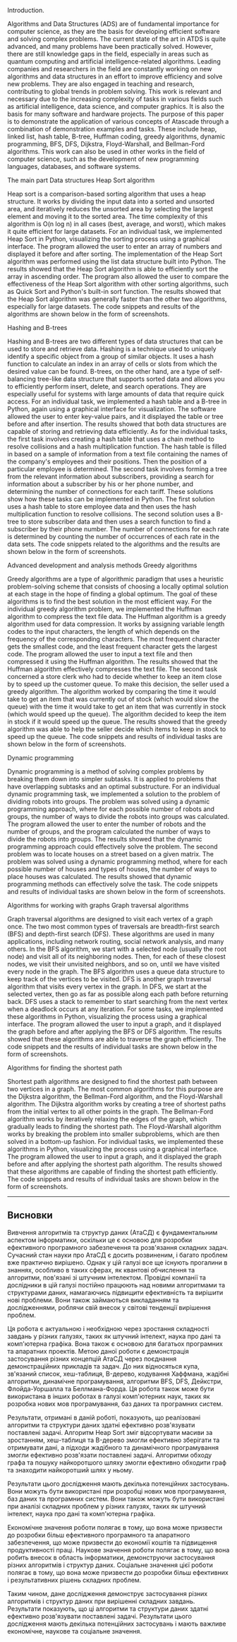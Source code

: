 Introduction.

Algorithms and Data Structures (ADS) are of fundamental importance for computer science, as they are the basis for developing efficient software and solving complex problems. The current state of the art in ATDS is quite advanced, and many problems have been practically solved. However, there are still knowledge gaps in the field, especially in areas such as quantum computing and artificial intelligence-related algorithms.
Leading companies and researchers in the field are constantly working on new algorithms and data structures in an effort to improve efficiency and solve new problems. They are also engaged in teaching and research, contributing to global trends in problem solving.
This work is relevant and necessary due to the increasing complexity of tasks in various fields such as artificial intelligence, data science, and computer graphics. It is also the basis for many software and hardware projects.
The purpose of this paper is to demonstrate the application of various concepts of Atascade through a combination of demonstration examples and tasks. These include heap, linked list, hash table, B-tree, Huffman coding, greedy algorithms, dynamic programming, BFS, DFS, Dijkstra, Floyd-Warshall, and Bellman-Ford algorithms. This work can also be used in other works in the field of computer science, such as the development of new programming languages, databases, and software systems.

The main part
Data structures
Heap Sort algorithm

Heap sort is a comparison-based sorting algorithm that uses a heap structure. It works by dividing the input data into a sorted and unsorted area, and iteratively reduces the unsorted area by selecting the largest element and moving it to the sorted area. The time complexity of this algorithm is O(n log n) in all cases (best, average, and worst), which makes it quite efficient for large datasets.
For an individual task, we implemented Heap Sort in Python, visualizing the sorting process using a graphical interface. The program allowed the user to enter an array of numbers and displayed it before and after sorting. The implementation of the Heap Sort algorithm was performed using the list data structure built into Python. The results showed that the Heap Sort algorithm is able to efficiently sort the array in ascending order.
The program also allowed the user to compare the effectiveness of the Heap Sort algorithm with other sorting algorithms, such as Quick Sort and Python's built-in sort function. The results showed that the Heap Sort algorithm was generally faster than the other two algorithms, especially for large datasets.
The code snippets and results of the algorithms are shown below in the form of screenshots.

Hashing and B-trees

Hashing and B-trees are two different types of data structures that can be used to store and retrieve data. Hashing is a technique used to uniquely identify a specific object from a group of similar objects. It uses a hash function to calculate an index in an array of cells or slots from which the desired value can be found.
B-trees, on the other hand, are a type of self-balancing tree-like data structure that supports sorted data and allows you to efficiently perform insert, delete, and search operations. They are especially useful for systems with large amounts of data that require quick access.
For an individual task, we implemented a hash table and a B-tree in Python, again using a graphical interface for visualization. The software allowed the user to enter key-value pairs, and it displayed the table or tree before and after insertion. The results showed that both data structures are capable of storing and retrieving data efficiently.
As for the individual tasks, the first task involves creating a hash table that uses a chain method to resolve collisions and a hash multiplication function. The hash table is filled in based on a sample of information from a text file containing the names of the company's employees and their positions. Then the position of a particular employee is determined.
The second task involves forming a tree from the relevant information about subscribers, providing a search for information about a subscriber by his or her phone number, and determining the number of connections for each tariff.
These solutions show how these tasks can be implemented in Python. The first solution uses a hash table to store employee data and then uses the hash multiplication function to resolve collisions. The second solution uses a B-tree to store subscriber data and then uses a search function to find a subscriber by their phone number. The number of connections for each rate is determined by counting the number of occurrences of each rate in the data sets.
The code snippets related to the algorithms and the results are shown below in the form of screenshots.

Advanced development and analysis methods
Greedy algorithms

Greedy algorithms are a type of algorithmic paradigm that uses a heuristic problem-solving scheme that consists of choosing a locally optimal solution at each stage in the hope of finding a global optimum. The goal of these algorithms is to find the best solution in the most efficient way.
For the individual greedy algorithm problem, we implemented the Huffman algorithm to compress the text file data. The Huffman algorithm is a greedy algorithm used for data compression. It works by assigning variable length codes to the input characters, the length of which depends on the frequency of the corresponding characters. The most frequent character gets the smallest code, and the least frequent character gets the largest code.
The program allowed the user to input a text file and then compressed it using the Huffman algorithm. The results showed that the Huffman algorithm effectively compresses the text file.
The second task concerned a store clerk who had to decide whether to keep an item close by to speed up the customer queue. To make this decision, the seller used a greedy algorithm. The algorithm worked by comparing the time it would take to get an item that was currently out of stock (which would slow the queue) with the time it would take to get an item that was currently in stock (which would speed up the queue). The algorithm decided to keep the item in stock if it would speed up the queue.
The results showed that the greedy algorithm was able to help the seller decide which items to keep in stock to speed up the queue.
The code snippets and results of individual tasks are shown below in the form of screenshots.

Dynamic programming

Dynamic programming is a method of solving complex problems by breaking them down into simpler subtasks. It is applied to problems that have overlapping subtasks and an optimal substructure.
For an individual dynamic programming task, we implemented a solution to the problem of dividing robots into groups. The problem was solved using a dynamic programming approach, where for each possible number of robots and groups, the number of ways to divide the robots into groups was calculated.
The program allowed the user to enter the number of robots and the number of groups, and the program calculated the number of ways to divide the robots into groups. The results showed that the dynamic programming approach could effectively solve the problem.
The second problem was to locate houses on a street based on a given matrix. The problem was solved using a dynamic programming method, where for each possible number of houses and types of houses, the number of ways to place houses was calculated.
The results showed that dynamic programming methods can effectively solve the task.
The code snippets and results of individual tasks are shown below in the form of screenshots.

Algorithms for working with graphs
Graph traversal algorithms

Graph traversal algorithms are designed to visit each vertex of a graph once. The two most common types of traversals are breadth-first search (BFS) and depth-first search (DFS). These algorithms are used in many applications, including network routing, social network analysis, and many others.
In the BFS algorithm, we start with a selected node (usually the root node) and visit all of its neighboring nodes. Then, for each of these closest nodes, we visit their unvisited neighbors, and so on, until we have visited every node in the graph. The BFS algorithm uses a queue data structure to keep track of the vertices to be visited.
DFS is another graph traversal algorithm that visits every vertex in the graph. In DFS, we start at the selected vertex, then go as far as possible along each path before returning back. DFS uses a stack to remember to start searching from the next vertex when a deadlock occurs at any iteration.
For some tasks, we implemented these algorithms in Python, visualizing the process using a graphical interface. The program allowed the user to input a graph, and it displayed the graph before and after applying the BFS or DFS algorithm. The results showed that these algorithms are able to traverse the graph efficiently.
The code snippets and the results of individual tasks are shown below in the form of screenshots.

Algorithms for finding the shortest path

Shortest path algorithms are designed to find the shortest path between two vertices in a graph. The most common algorithms for this purpose are the Dijkstra algorithm, the Bellman-Ford algorithm, and the Floyd-Warshall algorithm.
The Dijkstra algorithm works by creating a tree of shortest paths from the initial vertex to all other points in the graph. The Bellman-Ford algorithm works by iteratively relaxing the edges of the graph, which gradually leads to finding the shortest path. The Floyd-Warshall algorithm works by breaking the problem into smaller subproblems, which are then solved in a bottom-up fashion.
For individual tasks, we implemented these algorithms in Python, visualizing the process using a graphical interface. The program allowed the user to input a graph, and it displayed the graph before and after applying the shortest path algorithm. The results showed that these algorithms are capable of finding the shortest path efficiently.
The code snippets and results of individual tasks are shown below in the form of screenshots.

---

## Висновки

Вивчення алгоритмів та структур даних (АтаСД) є фундаментальним аспектом інформатики, оскільки це є основою для розробки ефективного програмного забезпечення та розв'язання складних задач. Сучасний стан науки про АтаСД є досить розвиненим, і багато проблем вже практично вирішено. Однак у цій галузі все ще існують прогалини в знаннях, особливо в таких сферах, як квантові обчислення та алгоритми, пов'язані зі штучним інтелектом. Провідні компанії та дослідники в цій галузі постійно працюють над новими алгоритмами та структурами даних, намагаючись підвищити ефективність та вирішити нові проблеми. Вони також займаються викладанням та дослідженнями, роблячи свій внесок у світові тенденції вирішення проблем.

Ця робота є актуальною і необхідною через зростання складності завдань у різних галузях, таких як штучний інтелект, наука про дані та комп'ютерна графіка. Вона також є основою для багатьох програмних та апаратних проектів. Метою даної роботи є демонстрація застосування різних концепцій АтаСД через поєднання демонстраційних прикладів та задач. До них відносяться купа, зв'язаний список, хеш-таблиця, B-дерево, кодування Хаффмана, жадібні алгоритми, динамічне програмування, алгоритми BFS, DFS, Дейкстри, Флойда-Уоршалла та Беллмана-Форда. Ця робота також може бути використана в інших роботах в галузі комп'ютерних наук, таких як розробка нових мов програмування, баз даних та програмних систем.

Результати, отримані в даній роботі, показують, що реалізовані алгоритми та структури даних здатні ефективно розв'язувати поставлені задачі. Алгоритм Heap Sort зміг відсортувати масиви за зростанням, хеш-таблиця та B-дерево змогли ефективно зберігати та отримувати дані, а підходи жадібного та динамічного програмування змогли ефективно розв'язати поставлені задачі. Алгоритми обходу графа та пошуку найкоротшого шляху змогли ефективно обходити граф та знаходити найкоротший шлях у ньому.

Результати цього дослідження мають декілька потенційних застосувань. Вони можуть бути використані при розробці нових мов програмування, баз даних та програмних систем. Вони також можуть бути використані при аналізі складних проблем у різних галузях, таких як штучний інтелект, наука про дані та комп'ютерна графіка.

Економічне значення роботи полягає в тому, що вона може призвести до розробки більш ефективного програмного та апаратного забезпечення, що може призвести до економії коштів та підвищення продуктивності праці. Наукове значення роботи полягає в тому, що вона робить внесок в область інформатики, демонструючи застосування різних алгоритмів і структур даних. Соціальне значення цієї роботи полягає в тому, що вона може призвести до розробки більш ефективних і результативних рішень складних проблем.

Таким чином, дане дослідження демонструє застосування різних алгоритмів і структур даних при вирішенні складних завдань. Результати показують, що ці алгоритми та структури даних здатні ефективно розв'язувати поставлені задачі. Результати цього дослідження мають декілька потенційних застосувань і мають важливе економічне, наукове та соціальне значення.
